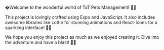 �Welcome to the wonderful world of ToT Pets Management! 🎉✨

This project is lovingly crafted using Expo and JavaScript. It also includes awesome libraries like Lottie for stunning animations and React-Icons for a sparkling interface! 🚀🌟

We hope you enjoy this project as much as we enjoyed creating it. Dive into the adventure and have a blast! 🎈😄
